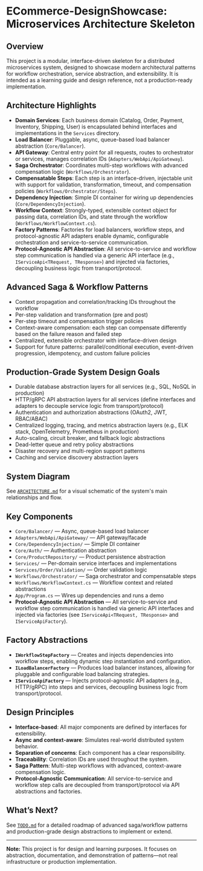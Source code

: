 # ECommerce-DesignShowcase: Microservices Architecture Skeleton

## Overview
This project is a modular, interface-driven skeleton for a distributed microservices system, designed to showcase modern architectural patterns for workflow orchestration, service abstraction, and extensibility. It is intended as a learning guide and design reference, not a production-ready implementation.

## Architecture Highlights
- **Domain Services**: Each business domain (Catalog, Order, Payment, Inventory, Shipping, User) is encapsulated behind interfaces and implementations in the `Services` directory.
- **Load Balancer**: Pluggable, async, queue-based load balancer abstraction (`Core/Balancer`).
- **API Gateway**: Central entry point for all requests, routes to orchestrator or services, manages correlation IDs (`Adapters/WebApi/ApiGateway`).
- **Saga Orchestrator**: Coordinates multi-step workflows with advanced compensation logic (`Workflows/Orchestrator`).
- **Compensatable Steps**: Each step is an interface-driven, injectable unit with support for validation, transformation, timeout, and compensation policies (`Workflows/Orchestrator/Steps`).
- **Dependency Injection**: Simple DI container for wiring up dependencies (`Core/DependencyInjection`).
- **Workflow Context**: Strongly-typed, extensible context object for passing data, correlation IDs, and state through the workflow (`Workflows/WorkflowContext.cs`).
- **Factory Patterns**: Factories for load balancers, workflow steps, and protocol-agnostic API adapters enable dynamic, configurable orchestration and service-to-service communication.
- **Protocol-Agnostic API Abstraction**: All service-to-service and workflow step communication is handled via a generic API interface (e.g., `IServiceApi<TRequest, TResponse>`) and injected via factories, decoupling business logic from transport/protocol.

## Advanced Saga & Workflow Patterns
- Context propagation and correlation/tracking IDs throughout the workflow
- Per-step validation and transformation (pre and post)
- Per-step timeout and compensation trigger policies
- Context-aware compensation: each step can compensate differently based on the failure reason and failed step
- Centralized, extensible orchestrator with interface-driven design
- Support for future patterns: parallel/conditional execution, event-driven progression, idempotency, and custom failure policies

## Production-Grade System Design Goals
- Durable database abstraction layers for all services (e.g., SQL, NoSQL in production)
- HTTP/gRPC API abstraction layers for all services (define interfaces and adapters to decouple service logic from transport/protocol)
- Authentication and authorization abstractions (OAuth2, JWT, RBAC/ABAC)
- Centralized logging, tracing, and metrics abstraction layers (e.g., ELK stack, OpenTelemetry, Prometheus in production)
- Auto-scaling, circuit breaker, and fallback logic abstractions
- Dead-letter queue and retry policy abstractions
- Disaster recovery and multi-region support patterns
- Caching and service discovery abstraction layers

## System Diagram
See [`ARCHITECTURE.md`](./ARCHITECTURE.md) for a visual schematic of the system's main relationships and flow.

## Key Components
- `Core/Balancer/` — Async, queue-based load balancer
- `Adapters/WebApi/ApiGateway/` — API gateway/facade
- `Core/DependencyInjection/` — Simple DI container
- `Core/Auth/` — Authentication abstraction
- `Core/ProductRepository/` — Product persistence abstraction
- `Services/` — Per-domain service interfaces and implementations
- `Services/Order/Validation/` — Order validation logic
- `Workflows/Orchestrator/` — Saga orchestrator and compensatable steps
- `Workflows/WorkflowContext.cs` — Workflow context and related abstractions
- `App/Program.cs` — Wires up dependencies and runs a demo
- **Protocol-Agnostic API Abstraction** — All service-to-service and workflow step communication is handled via generic API interfaces and injected via factories (see `IServiceApi<TRequest, TResponse>` and `IServiceApiFactory`).

## Factory Abstractions
- **`IWorkflowStepFactory`** — Creates and injects dependencies into workflow steps, enabling dynamic step instantiation and configuration.
- **`ILoadBalancerFactory`** — Produces load balancer instances, allowing for pluggable and configurable load balancing strategies.
- **`IServiceApiFactory`** — Injects protocol-agnostic API adapters (e.g., HTTP/gRPC) into steps and services, decoupling business logic from transport/protocol.

## Design Principles
- **Interface-based**: All major components are defined by interfaces for extensibility.
- **Async and context-aware**: Simulates real-world distributed system behavior.
- **Separation of concerns**: Each component has a clear responsibility.
- **Traceability**: Correlation IDs are used throughout the system.
- **Saga Pattern**: Multi-step workflows with advanced, context-aware compensation logic.
- **Protocol-Agnostic Communication**: All service-to-service and workflow step calls are decoupled from transport/protocol via API abstractions and factories.

## What’s Next?
See [`TODO.md`](./TODO.md) for a detailed roadmap of advanced saga/workflow patterns and production-grade design abstractions to implement or extend.

---
**Note:** This project is for design and learning purposes. It focuses on abstraction, documentation, and demonstration of patterns—not real infrastructure or production implementation. 